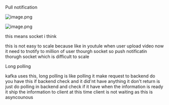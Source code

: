 Pull notification



![image.png](https://eraser.imgix.net/workspaces/2GKwSXYRrwF5j4lEhIrw/V123C6WXlPOXh5t3brautHbWewh1/2cRlN1KbwsjAObKjCywIl.png?ixlib=js-3.7.0 "image.png")

![image.png](https://eraser.imgix.net/workspaces/2GKwSXYRrwF5j4lEhIrw/V123C6WXlPOXh5t3brautHbWewh1/3c4oiTnwERHxw2dMDaI5-.png?ixlib=js-3.7.0 "image.png")

this means socket i think 

this is not easy to scale because like in youtule when user upload video now it need to tnotify to million of user thourgh socket so push notificatin thorugh socket which is difficult to scale



Long polling



kafka uses this, long polling is like polling it make request to backend do you have this if backend check and it did'nt have anything it don't return is just do polling in backend and check if it have when the information is ready it ship the information to client at this time client is not waiting as this is asyncounous



